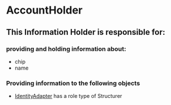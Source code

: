 # AccountHolder
## This Information Holder is responsible for:
### providing and holding information about: 
* chip
* name
### Providing information to the following objects 
* [IdentityAdapter](../Structurers/IdentityAdapter.md) has a role type of Structurer
